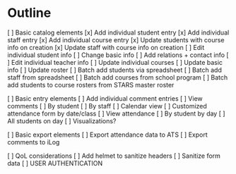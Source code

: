 # Outline

[ ] Basic catalog elements
    [x] Add individual student entry
    [x] Add individual staff entry
    [x] Add individual course entry
        [x] Update students with course info on creation
        [x] Update staff with course info on creation
    [ ] Edit individual student info
        [ ] Change basic info
        [ ] Add relations + contact info
    [ ] Edit individual teacher info
    [ ] Update individual courses
        [ ] Update basic info
        [ ] Update roster
    [ ] Batch add students via spreadsheet
    [ ] Batch add staff from spreadsheet
    [ ] Batch add courses from school program
    [ ] Batch add students to course rosters from STARS master roster

[ ] Basic entry elements
    [ ] Add individual comment entries
    [ ] View comments
        [ ] By student
        [ ] By staff
        [ ] Calendar view
    [ ] Customized attendance form by date/class
    [ ] View attendance
        [ ] By student by day
        [ ] All students on day
        [ ] Visualizations?

[ ] Basic export elements
    [ ] Export attendance data to ATS
    [ ] Export comments to iLog

[ ] QoL considerations
    [ ] Add helmet to sanitize headers
    [ ] Sanitize form data
    [ ] USER AUTHENTICATION
